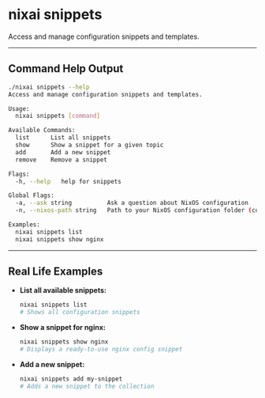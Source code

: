 # nixai snippets

Access and manage configuration snippets and templates.

---

## Command Help Output

```sh
./nixai snippets --help
Access and manage configuration snippets and templates.

Usage:
  nixai snippets [command]

Available Commands:
  list      List all snippets
  show      Show a snippet for a given topic
  add       Add a new snippet
  remove    Remove a snippet

Flags:
  -h, --help   help for snippets

Global Flags:
  -a, --ask string          Ask a question about NixOS configuration
  -n, --nixos-path string   Path to your NixOS configuration folder (containing flake.nix or configuration.nix)

Examples:
  nixai snippets list
  nixai snippets show nginx
```

---

## Real Life Examples

- **List all available snippets:**
  ```sh
  nixai snippets list
  # Shows all configuration snippets
  ```
- **Show a snippet for nginx:**
  ```sh
  nixai snippets show nginx
  # Displays a ready-to-use nginx config snippet
  ```
- **Add a new snippet:**
  ```sh
  nixai snippets add my-snippet
  # Adds a new snippet to the collection
  ```
